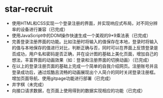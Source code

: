 # star-recruit

- 使用HTML和CSS实现一个登录注册的界面，并实现响应式布局，对不同分辨率的设备进行兼容（已完成）
- 使用JavaScript中的DOM操作快速生成一个美观的9*9乘法表（已完成）
- 完善登录注册界面的功能。比如注册时将输入的值保存在本地，登录时将输入的值与本地保存的值进行对比，判断正确与否，同时可以在界面上反馈登录是否成功，用户名和密码是否正确，并在设计图的基础上美化页面，增加自己的想法，丰富界面的动画效果（如：登录和注册界面的切换动画）（已完成）
- 在以上的登录注册页面的基础上完成一个简单的自我介绍网页。注册账号并且登录成功后，通过炫酷且流畅的动画展现出个人简介的同时关闭登录注册框。增加页面导航、使用gitpage功能进行部署（已完成）
- 井字棋（未完成）
- 向接口请求数据，在页面上使用得到的数据实现相应的功能（已完成）